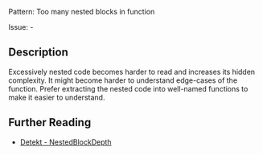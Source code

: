 Pattern: Too many nested blocks in function

Issue: -

## Description

Excessively nested code becomes harder to read and increases its hidden complexity. It might become harder to understand edge-cases of the function. Prefer extracting the nested code into well-named functions to make it easier to understand.

## Further Reading

* [Detekt - NestedBlockDepth](https://arturbosch.github.io/detekt/complexity.html#nestedblockdepth)